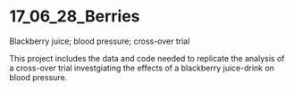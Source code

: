 # 17_06_28_Berries
Blackberry juice; blood pressure; cross-over trial


This project includes the data and code needed to replicate the analysis of a cross-over trial investgiating the effects of a blackberry juice-drink on blood pressure. 
